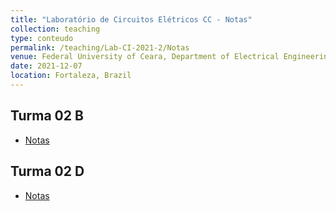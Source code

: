 ```yaml
---
title: "Laboratório de Circuitos Elétricos CC - Notas"
collection: teaching
type: conteudo
permalink: /teaching/Lab-CI-2021-2/Notas
venue: Federal University of Ceara, Department of Electrical Engineering
date: 2021-12-07
location: Fortaleza, Brazil
---
```


## Turma 02 B
- [Notas](https://docs.google.com/spreadsheets/d/1XdmuxhwjLJa5GcBSRKO9YYMjv40c5fZECuPZ2HBoqIk/edit?usp=sharing)

## Turma 02 D
- [Notas](https://docs.google.com/spreadsheets/d/1Ta0GGAo0Qt1u8_zCuB15S6SUC1SuO7FZRb-2NKejgQU/edit?usp=sharing)
